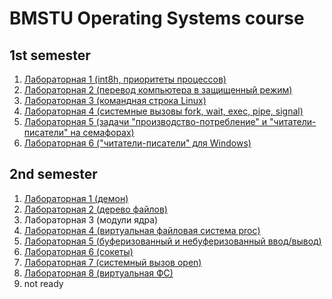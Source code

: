 # BMSTU Operating Systems course

## 1st semester

1. [Лабораторная 1 (int8h, приоритеты процессов)](semester1/lab1)
2. [Лабораторная 2 (перевод компьютера в защищенный режим)](semester1/lab2/p.asm)  
3. [Лабораторная 3 (командная строка Linux)](semester1/lab3/main.c)
4. [Лабораторная 4 (системные вызовы fork, wait, exec, pipe, signal)](semester1/lab4)
5. [Лабораторная 5 (задачи "производство-потребление" и "читатели-писатели" на семафорах)](semester1/lab5)
6. [Лабораторная 6 ("читатели-писатели" для Windows)](semester1/lab6/main.c)  

## 2nd semester

1. [Лабораторная 1 (демон)](semester2/lab1/main.c)
2. [Лабораторная 2 (дерево файлов)](semester2/lab2)
3. Лабораторная 3 (модули ядра)
4. [Лабораторная 4 (виртуальная файловая система proc)](semester2/lab4_proc)
5. [Лабораторная 5 (буферизованный и небуферизованный ввод/вывод)](semester2/lab5_open)
6. [Лабораторная 6 (сокеты)](semester2/lab6_sockets)
7. [Лабораторная 7 (системный вызов open)](semester2/lab7_open/report.pdf)
8. [Лабораторная 8 (виртуальная ФС)](semester2/lab8_vfs)
9. not ready
